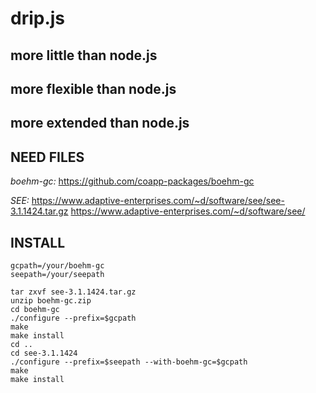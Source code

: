 # drip.js

## more little than node.js
## more flexible than node.js
## more extended than node.js


## NEED FILES 

*boehm-gc:*
https://github.com/coapp-packages/boehm-gc

*SEE:*
https://www.adaptive-enterprises.com/~d/software/see/see-3.1.1424.tar.gz
https://www.adaptive-enterprises.com/~d/software/see/

## INSTALL

```
gcpath=/your/boehm-gc
seepath=/your/seepath

tar zxvf see-3.1.1424.tar.gz
unzip boehm-gc.zip
cd boehm-gc
./configure --prefix=$gcpath
make
make install
cd ..
cd see-3.1.1424
./configure --prefix=$seepath --with-boehm-gc=$gcpath
make 
make install
```
